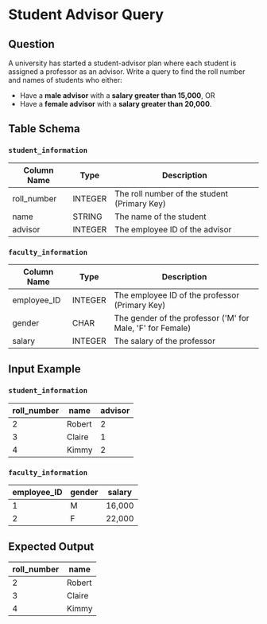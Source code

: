 # Student Advisor Query  

## Question  
A university has started a student-advisor plan where each student is assigned a professor as an advisor. Write a query to find the roll number and names of students who either:  
- Have a **male advisor** with a **salary greater than 15,000**, OR  
- Have a **female advisor** with a **salary greater than 20,000**.  

## Table Schema  

### `student_information`  
| Column Name | Type    | Description                                  |  
|-------------|--------|----------------------------------------------|  
| roll_number | INTEGER | The roll number of the student (Primary Key) |  
| name        | STRING  | The name of the student                     |  
| advisor     | INTEGER | The employee ID of the advisor              |  

### `faculty_information`  
| Column Name  | Type    | Description                                            |  
|--------------|--------|--------------------------------------------------------|  
| employee_ID  | INTEGER | The employee ID of the professor (Primary Key)         |  
| gender       | CHAR    | The gender of the professor ('M' for Male, 'F' for Female) |  
| salary       | INTEGER | The salary of the professor                            |  

## Input Example  

### `student_information`  
| roll_number | name  | advisor |  
|-------------|------|---------|  
| 2           | Robert | 2       |  
| 3           | Claire | 1       |  
| 4           | Kimmy  | 2       |  

### `faculty_information`  
| employee_ID | gender | salary  |  
|-------------|--------|--------|  
| 1           | M      | 16,000  |  
| 2           | F      | 22,000  |  

## Expected Output  

| roll_number | name  |  
|-------------|------|  
| 2           | Robert |  
| 3           | Claire |  
| 4           | Kimmy  |  
